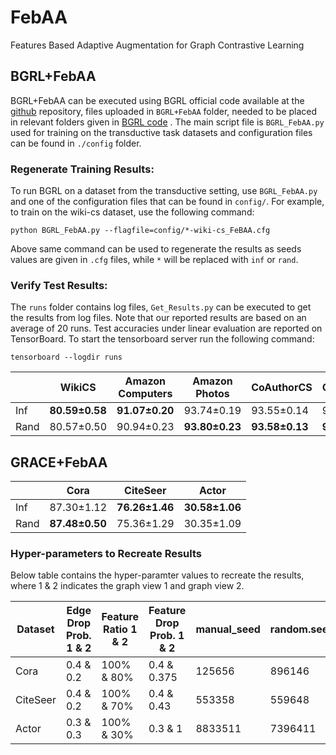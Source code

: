 # FebAA
Features Based Adaptive Augmentation for Graph Contrastive Learning


## BGRL+FebAA
BGRL+FebAA can be executed using BGRL official code available at the [github](https://github.com/nerdslab/bgrl)  repository, files uploaded in `BGRL+FebAA` folder, needed to be placed in relevant folders given in [BGRL code](https://github.com/nerdslab/bgrl)  . 
The main script file is `BGRL_FebAA.py` used for training on the transductive task datasets and configuration files can be found in `./config` folder. 

### Regenerate Training Results: 

To run BGRL on a dataset from the transductive setting, use `BGRL_FebAA.py` and one of the configuration files that can be found in `config/`.
For example, to train on the wiki-cs dataset, use the following command:

`python BGRL_FebAA.py --flagfile=config/*-wiki-cs_FeBAA.cfg`

Above same command can be used to regenerate the results as seeds values are given in `.cfg` files, while `*` will be replaced with `inf` or `rand`.


### Verify Test Results: 

The `runs` folder contains log files, `Get_Results.py` can be executed to get the results from log files. 
Note that our reported results are based on an average of 20 runs.
Test accuracies under linear evaluation are reported on TensorBoard. To start the tensorboard server run the following command:

`tensorboard --logdir runs`

||  WikiCS | Amazon Computers   | Amazon Photos  | CoAuthorCS   | CoAuthorPhy  |
| ------------ | ------------ | ------------ | ------------ | ------------ | ------------ |
|Inf| **80.59&plusmn;0.58** |  **91.07&plusmn;0.20** | 93.74&plusmn;0.19  | 93.55&plusmn;0.14 |  95.90&plusmn;0.08  |
|Rand| 80.57&plusmn;0.50 |  90.94&plusmn;0.23 | **93.80&plusmn;0.23**  | **93.58&plusmn;0.13**  | **95.90&plusmn;0.09**  |





## GRACE+FebAA


||  Cora | CiteSeer   | Actor  |
| ------------ | ------------ | ------------ | ------------ |
|Inf| 87.30&plusmn;1.12 |  **76.26&plusmn;1.46** | **30.58&plusmn;1.06**  | 
|Rand| **87.48&plusmn;0.50** |  75.36&plusmn;1.29 | 30.35&plusmn;1.09 | 


### Hyper-parameters to Recreate Results

Below table contains the hyper-paramter values to recreate the results, where 1 & 2 indicates the graph view 1 and graph view 2. 

|  Dataset | Edge Drop Prob.  1 & 2  | Feature Ratio 1 & 2  | Feature Drop Prob. 1 & 2  | manual_seed  |random.seed |Least or Most |
| ------------ | ------------ | ------------ | ------------ | ------------ | ------------ |------------ |
|Cora| 0.4 & 0.2  | 100% & 80% | 0.4 & 0.375 | 125656 | 896146|Least |
|CiteSeer| 0.4 & 0.2 | 100% & 70% | 0.4 & 0.43 | 553358  | 559648 | Most |
|Actor| 0.3 & 0.3 | 100% & 30% | 0.3 & 1 | 8833511 | 7396411|Most |


